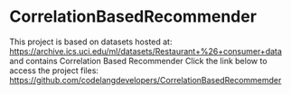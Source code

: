 # CorrelationBasedRecommender
This project is based on datasets hosted at: https://archive.ics.uci.edu/ml/datasets/Restaurant+%26+consumer+data  and contains Correlation Based Recommender
Click the link below to access the project files:
https://github.com/codelangdevelopers/CorrelationBasedRecommemder

